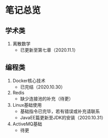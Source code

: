 # 笔记总览

## 学术类
1. 离散数学
    * 已更新至第七章（2020.11.1）

## 编程类
1. Docker核心技术
    * 已完结（2020.10.30）
2. Redis
    * 缺少连接池的补充（待更）
3. Linux基础使用
    * 基础指令已完毕，若有错误或补充请联系
    * JavaEE篇更新至JDK的安装（2020.10.31）
4. ActiveMQ基础
    * 待更